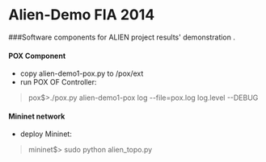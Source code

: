 Alien-Demo FIA 2014 
==========
###Software components for ALIEN project results' demonstration .

#### POX Component 
- copy alien-demo1-pox.py to /pox/ext
- run POX OF Controller: 
> pox$>./pox.py alien-demo1-pox log --file=pox.log log.level --DEBUG

#### Mininet network 
- deploy Mininet: 
> mininet$> sudo python alien_topo.py

